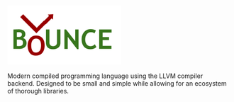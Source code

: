 ![logo](logo.png)

Modern compiled programming language using the LLVM
compiler backend. Designed to be small and simple
while allowing for an ecosystem of thorough libraries.
